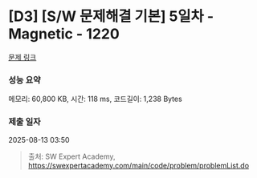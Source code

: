 # [D3] [S/W 문제해결 기본] 5일차 - Magnetic - 1220 

[문제 링크](https://swexpertacademy.com/main/code/problem/problemDetail.do?contestProbId=AV14hwZqABsCFAYD) 

### 성능 요약

메모리: 60,800 KB, 시간: 118 ms, 코드길이: 1,238 Bytes

### 제출 일자

2025-08-13 03:50



> 출처: SW Expert Academy, https://swexpertacademy.com/main/code/problem/problemList.do